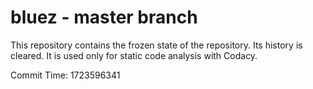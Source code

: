 # bluez - master branch

This repository contains the frozen state of the repository.
Its history is cleared. It is used only for static code
analysis with Codacy.

Commit Time: 1723596341